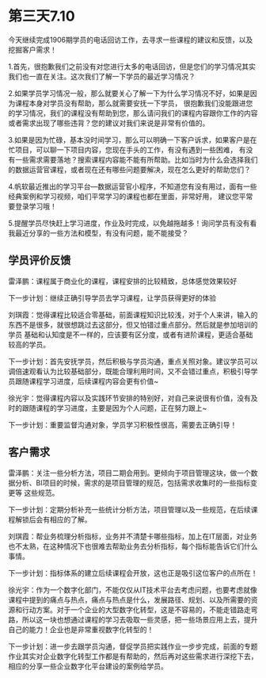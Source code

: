 # 第三天7.10

今天继续完成1906期学员的电话回访工作，去寻求一些课程的建议和反馈，以及挖掘客户需求！

1.首先，很抱歉我们之前没有对您进行太多的电话回访，但是您们的学习情况其实我们也一直在关注。这次我们了解一下学员的最近学习情况？

2.如果学员学习情况一般，那么就要关心了解一下为什么学习情况不好，如果是因为课程本身对学员没有帮助，那么就需要安抚一下学员，
很抱歉我们没能跟进您的学习情况，我们的课程没有帮助到您，那么请问我们的课程内容跟你工作的内容或者需求出现了哪些违背？您的建议对我们来说是非常有价值的。

3.如果是因为忙碌，基本没时间学习，那么可以明确一下客户诉求，如果客户是在忙项目，可以聊一下项目内容，您现在手头的工作，有没有遇到一些困难，
有没有一些需求需要落地？搜索课程内容能不能有所帮助。比如当时为什么会选择我们的数据运营官课程，或者现在还有哪些问题要解决，现在怎么更好的帮助您们？

4.帆软最近推出的学习平台—数据运营官小程序，不知道您有没有用过，面有一些经典案例和学习视频，咱们平常学习的课程也都在里面，非常好用，
建议您平常要登录学习哦！

5.提醒学员尽快赶上学习进度，作业及时完成，以免越拖越多！询问学员有没有看我最近分享的一些方法和模型，有没有问题，能不能接受？

## 学员评价反馈
雷泽鹏：课程属于商业化的课程，课程安排的比较精致，总体感觉效果较好

下一步计划：继续正确引导学员去学习课程，让学员获得更好的体验

刘琪霞：觉得课程比较适合零基础，前面课程知识比较浅，对于个人来讲，输入的东西不是很多，就很想跳过去这部分，但又怕错过重点部分。然后就是参加培训的学员
基础和认知度是不一样的，应该要有区分度，或者有进阶课程，更适合基础较高的学员。

下一步计划：首先安抚学员，然后积极与学员沟通，重点关照对象。建议学员可以调倍速观看认为比较基础部分，既能合理利用时间，又不会错过重点，积极引导学员跟随课程学习进度，后续课程内容会更有价值~

徐光宇：觉得课程内容以及实践环节安排的特别好，对自己来说很有价值，没有及时的跟随课程的学习进度，主要是因为个人问题，正在努力跟上~

下一步计划：重要监督沟通对象，学员学习积极性很高，需要去正确引导！

## 客户需求
雷泽鹏：关注一些分析方法，项目二期会用到。更倾向于项目管理这块，做一个数据分析、BI项目的时候，需求的是项目管理的规范，包括需求收集时的一些指标变更等
这些规范。

下一步计划：定期分析补充一些统计分析方法，项目管理以及一些规范，在后续课程解锁后会有相应的了解。

刘琪霞：帮业务梳理分析指标，业务并不清楚卡哪些指标，加上在IT层面，对业务也不太熟，在这种情况下也很难去帮助业务去分析指标，每个指标能告诉它们什么事情。

下一步计划：指标体系的建立后续课程会开放，这也正是吸引这位客户的点所在！

徐光宇：作为一个数字化部门，不能仅仅从IT技术平台去考虑问题，也要考虑就像课程中提到的痛点与热点，痛点与热点是什么，发展路径、规划、以及所需要的资源和行动方案。对于一个企业的大型数字化转型，这是不容易的，不能走错路走弯路，所以这一块也想通过课程的学习去吸取一些灵感，把一些场景应用上去，提升自己的能力！企业也是非常重视数字化转型的！

下一步计划：进一步去跟学员沟通，督促学员把实践作业一步步完成，前面的专题作业其实对企业数字化转型工作都是有帮助的，然后再对这些需求进行深挖下去，相应的分享一些企业数字化平台建设的案例给学员。


